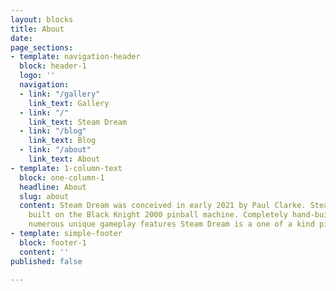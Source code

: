 ```yaml
---
layout: blocks
title: About
date: 
page_sections:
- template: navigation-header
  block: header-1
  logo: ''
  navigation:
  - link: "/gallery"
    link_text: Gallery
  - link: "/"
    link_text: Steam Dream
  - link: "/blog"
    link_text: Blog
  - link: "/about"
    link_text: About
- template: 1-column-text
  block: one-column-1
  headline: About
  slug: about
  content: Steam Dream was conceived in early 2021 by Paul Clarke. Steam Dream is
    built on the Black Knight 2000 pinball machine. Completely hand-built and features
    numerous unique gameplay features Steam Dream is a one of a kind pinball experience.
- template: simple-footer
  block: footer-1
  content: ''
published: false

---
```

